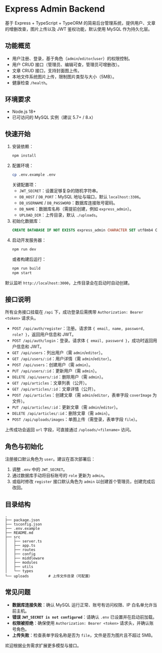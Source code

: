 ﻿# Express Admin Backend

基于 Express + TypeScript + TypeORM 的简易后台管理系统，提供用户、文章的增删改查，图片上传以及 JWT 鉴权功能，默认使用 MySQL 作为持久化层。

## 功能概览
- 用户注册、登录，基于角色（`admin`/`editor`/`user`）的权限控制。
- 用户 CRUD 接口（管理员、编辑可查，管理员可增删改）。
- 文章 CRUD 接口，支持封面图上传。
- 本地文件系统图片上传，限制图片类型与大小（5MB）。
- 健康检查 `/health`。

## 环境要求
- Node.js 18+
- 已可访问的 MySQL 实例（建议 5.7+ / 8.x）

## 快速开始
1. 安装依赖：
   ```bash
   npm install
   ```
2. 配置环境：
   ```bash
   cp .env.example .env
   ```
   关键配置项：
   - `JWT_SECRET`：设置足够复杂的随机字符串。
   - `DB_HOST` / `DB_PORT`：MySQL 地址与端口，默认 `localhost:3306`。
   - `DB_USERNAME` / `DB_PASSWORD`：数据库连接账号密码。
   - `DB_NAME`：数据库名称（需提前创建，例如 `express_admin`）。
   - `UPLOAD_DIR`：上传目录，默认 `./uploads`。
3. 初始化数据库：
   ```sql
   CREATE DATABASE IF NOT EXISTS express_admin CHARACTER SET utf8mb4 COLLATE utf8mb4_unicode_ci;
   ```
4. 启动开发服务器：
   ```bash
   npm run dev
   ```
   或者构建后运行：
   ```bash
   npm run build
   npm start
   ```

默认监听 `http://localhost:3000`，上传目录会在启动时自动创建。

## 接口说明
所有业务接口挂载在 `/api` 下，成功登录后需携带 `Authorization: Bearer <token>` 请求头。

- `POST /api/auth/register`：注册。请求体 `{ email, name, password, role? }`，返回用户信息和 JWT。
- `POST /api/auth/login`：登录。请求体 `{ email, password }`，成功时返回用户信息和 JWT。
- `GET /api/users`：列出用户（需 `admin`/`editor`）。
- `GET /api/users/:id`：用户详情（需 `admin`/`editor`）。
- `POST /api/users`：创建用户（需 `admin`）。
- `PUT /api/users/:id`：更新用户（需 `admin`）。
- `DELETE /api/users/:id`：删除用户（需 `admin`）。
- `GET /api/articles`：文章列表（公开）。
- `GET /api/articles/:id`：文章详情（公开）。
- `POST /api/articles`：创建文章（需 `admin`/`editor`，表单字段 `coverImage` 为文件）。
- `PUT /api/articles/:id`：更新文章（需 `admin`/`editor`）。
- `DELETE /api/articles/:id`：删除文章（需 `admin`）。
- `POST /api/uploads/images`：单图上传（需登录，表单字段 `file`）。

上传成功会返回 `url` 字段，可直接通过 `/uploads/<filename>` 访问。

## 角色与初始化
注册接口默认角色为 `user`。建议在首次部署后：
1. 调整 `.env` 中的 `JWT_SECRET`。
2. 通过数据库手动将目标账号的 `role` 更新为 `admin`。
3. 或临时修改 `register` 接口默认角色为 `admin` 以创建首个管理员，创建完成后改回。

## 目录结构
```
.
├── package.json
├── tsconfig.json
├── .env.example
├── README.md
├── src
│   ├── server.ts
│   ├── app.ts
│   ├── routes
│   ├── config
│   ├── middleware
│   ├── modules
│   ├── utils
│   └── types
└── uploads         # 上传文件目录（可配置）
```

## 常见问题
- **数据库连接失败**：确认 MySQL 运行正常、账号有访问权限、IP 白名单允许当前主机。
- **错误 `JWT_SECRET is not configured`**：请确认 `.env` 已设置并在启动前加载。
- **权限被拒绝**：确保使用 `Authorization: Bearer <token>` 请求头，并确认账号角色。
- **上传失败**：检查表单字段名称是否为 `file`，文件是否为图片且不超过 5MB。

欢迎根据业务需求扩展更多模型与接口。
